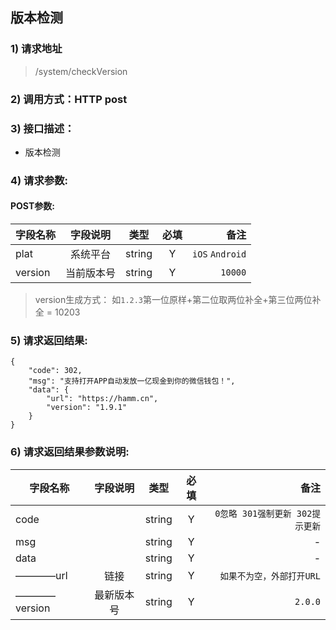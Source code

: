 ## 版本检测

### 1) 请求地址

>/system/checkVersion

### 2) 调用方式：HTTP post

### 3) 接口描述：

* 版本检测

### 4) 请求参数:


#### POST参数:
|字段名称       |字段说明         |类型            |必填            |备注     |
| -------------|:--------------:|:--------------:|:--------------:| ------:|
|plat|系统平台|string|Y|```iOS``` ```Android```|
|version|当前版本号|string|Y|```10000```|

> version生成方式：
> 如`1.2.3`第一位原样+第二位取两位补全+第三位两位补全 = 10203

### 5) 请求返回结果:

```
{
    "code": 302,
    "msg": "支持打开APP自动发放一亿现金到你的微信钱包！",
    "data": {
        "url": "https://hamm.cn",
        "version": "1.9.1"
    }
}
```


### 6) 请求返回结果参数说明:
|字段名称       |字段说明         |类型            |必填            |备注     |
| -------------|:--------------:|:--------------:|:--------------:| ------:|
|code||string|Y|```0忽略 301强制更新 302提示更新```|
|msg||string|Y|-|
|data||string|Y|-|
|————url|链接|string|Y|```如果不为空，外部打开URL```|
|————version|最新版本号|string|Y|```2.0.0```|

